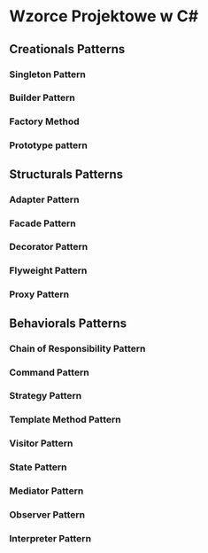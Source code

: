 # Wzorce Projektowe w C#
## Creationals Patterns
### Singleton Pattern
### Builder Pattern
### Factory Method
### Prototype pattern

## Structurals Patterns
### Adapter Pattern
### Facade Pattern
### Decorator Pattern
### Flyweight Pattern
### Proxy Pattern

## Behaviorals Patterns
### Chain of Responsibility Pattern
### Command Pattern
### Strategy Pattern
### Template Method Pattern
### Visitor Pattern
### State Pattern
### Mediator Pattern
### Observer Pattern
### Interpreter Pattern
